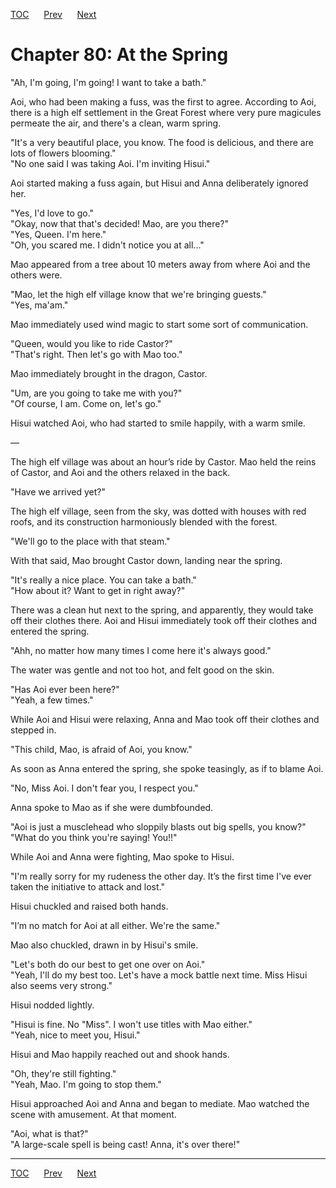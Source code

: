 [TOC](../readme.md)&nbsp;&nbsp;&nbsp;&nbsp;&nbsp;&nbsp;[Prev](section_0012.md)&nbsp;&nbsp;&nbsp;&nbsp;&nbsp;&nbsp;[Next](section_0014.md)



# Chapter 80: At the Spring

"Ah, I'm going, I'm going! I want to take a bath."  
  
Aoi, who had been making a fuss, was the first to agree. According to
Aoi, there is a high elf settlement in the Great Forest where very pure
magicules permeate the air, and there's a clean, warm spring.  
  
"It's a very beautiful place, you know. The food is delicious, and there
are lots of flowers blooming."  
"No one said I was taking Aoi. I'm inviting Hisui."  
  
Aoi started making a fuss again, but Hisui and Anna deliberately ignored
her.  
  
"Yes, I'd love to go."  
"Okay, now that that's decided! Mao, are you there?"  
"Yes, Queen. I'm here."  
"Oh, you scared me. I didn't notice you at all..."  
  
Mao appeared from a tree about 10 meters away from where Aoi and the
others were.  
  
"Mao, let the high elf village know that we're bringing guests."  
"Yes, ma'am."  
  
Mao immediately used wind magic to start some sort of communication.  
  
"Queen, would you like to ride Castor?"  
"That's right. Then let's go with Mao too."  
  
Mao immediately brought in the dragon, Castor.  
  
"Um, are you going to take me with you?"  
"Of course, I am. Come on, let's go."  
  
Hisui watched Aoi, who had started to smile happily, with a warm
smile.  
  
—  
  
The high elf village was about an hour’s ride by Castor. Mao held the
reins of Castor, and Aoi and the others relaxed in the back.  
  
"Have we arrived yet?"  
  
The high elf village, seen from the sky, was dotted with houses with red
roofs, and its construction harmoniously blended with the forest.  
  
"We'll go to the place with that steam."  
  
With that said, Mao brought Castor down, landing near the spring.  
  
"It's really a nice place. You can take a bath."  
"How about it? Want to get in right away?"  
  
There was a clean hut next to the spring, and apparently, they would
take off their clothes there. Aoi and Hisui immediately took off their
clothes and entered the spring.  
  
"Ahh, no matter how many times I come here it's always good."  
  
The water was gentle and not too hot, and felt good on the skin.  
  
"Has Aoi ever been here?"  
"Yeah, a few times."  
  
While Aoi and Hisui were relaxing, Anna and Mao took off their clothes
and stepped in.  
  
"This child, Mao, is afraid of Aoi, you know."  
  
As soon as Anna entered the spring, she spoke teasingly, as if to blame
Aoi.  
  
"No, Miss Aoi. I don't fear you, I respect you."  
  
Anna spoke to Mao as if she were dumbfounded.  
  
"Aoi is just a musclehead who sloppily blasts out big spells, you
know?"  
"What do you think you're saying! You!!"  
  
While Aoi and Anna were fighting, Mao spoke to Hisui.  
  
"I'm really sorry for my rudeness the other day. It’s the first time
I've ever taken the initiative to attack and lost."  
  
Hisui chuckled and raised both hands.  
  
"I’m no match for Aoi at all either. We're the same."  
  
Mao also chuckled, drawn in by Hisui's smile.  
  
"Let's both do our best to get one over on Aoi."  
"Yeah, I'll do my best too. Let's have a mock battle next time. Miss
Hisui also seems very strong."  
  
Hisui nodded lightly.  
  
"Hisui is fine. No "Miss". I won't use titles with Mao either."  
"Yeah, nice to meet you, Hisui."  
  
Hisui and Mao happily reached out and shook hands.  
  
"Oh, they're still fighting."  
"Yeah, Mao. I'm going to stop them."  
  
Hisui approached Aoi and Anna and began to mediate. Mao watched the
scene with amusement. At that moment.  
  
"Aoi, what is that?"  
"A large-scale spell is being cast! Anna, it's over there!"  
  
  
  


---
[TOC](../readme.md)&nbsp;&nbsp;&nbsp;&nbsp;&nbsp;&nbsp;[Prev](section_0012.md)&nbsp;&nbsp;&nbsp;&nbsp;&nbsp;&nbsp;[Next](section_0014.md)

